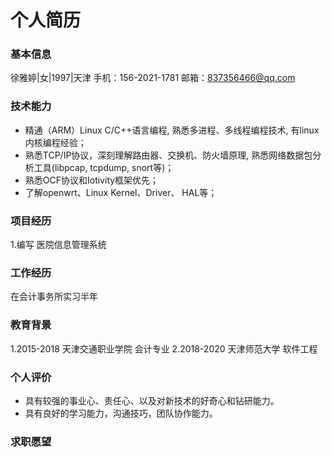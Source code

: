 # 个人简历

### 基本信息

徐雅婷|女|1997|天津
手机：156-2021-1781
邮箱：837356466@qq.com

### 技术能力

- 精通（ARM）Linux C/C++语言编程, 熟悉多进程、多线程编程技术, 有linux内核编程经验；
- 熟悉TCP/IP协议，深刻理解路由器、交换机、防火墙原理, 熟悉网络数据包分析工具(libpcap, tcpdump, snort等)；
- 熟悉OCF协议和Iotivity框架优先；
- 了解openwrt、Linux Kernel、Driver、 HAL等；


### 项目经历
1.编写 医院信息管理系统

### 工作经历
在会计事务所实习半年


### 教育背景
1.2015-2018 天津交通职业学院 会计专业
2.2018-2020 天津师范大学 软件工程

### 个人评价
- 具有较强的事业心、责任心、以及对新技术的好奇心和钻研能力。
- 具有良好的学习能力，沟通技巧，团队协作能力。

### 求职愿望


